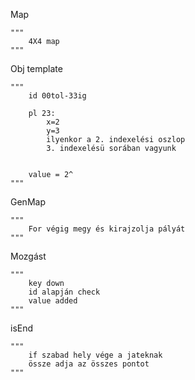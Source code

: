 Map

    """
        4X4 map
    """

Obj template

    """
        id 00tol-33ig
        
        pl 23:
            x=2
            y=3
            ilyenkor a 2. indexelési oszlop
            3. indexelésü sorában vagyunk


        value = 2^
    """

GenMap

    """
        For végig megy és kirajzolja pályát
    """

Mozgást

    """
        key down
        id alapján check
        value added
    """

isEnd

    """
        if szabad hely vége a jateknak
        össze adja az összes pontot
    """
